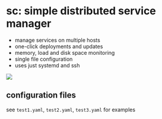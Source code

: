 # sc: simple distributed service manager

- manage services on multiple hosts
- one-click deployments and updates
- memory, load and disk space monitoring
- single file configuration
- uses just systemd and ssh

<img src="https://i.imgur.com/Vf3Z04V.png">

## configuration files

see `test1.yaml`, `test2.yaml`, `test3.yaml` for examples
